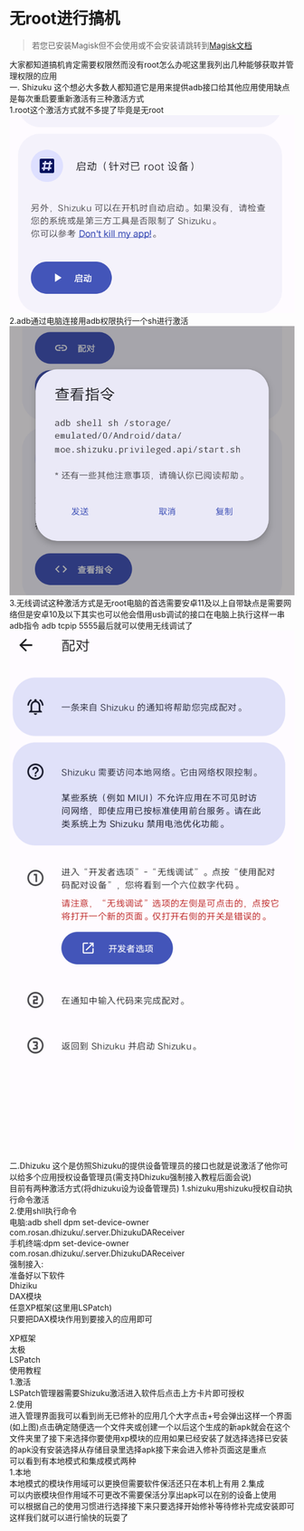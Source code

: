 # 无root进行搞机       
> 若您已安装Magisk但不会使用或不会安装请跳转到[Magisk文档](https://chouge1huao.github.io/MagiskDocument/)        
    
大家都知道搞机肯定需要权限然而没有root怎么办呢这里我列出几种能够获取并管理权限的应用      
一. Shizuku 这个想必大多数人都知道它是用来提供adb接口给其他应用使用缺点是每次重启要重新激活有三种激活方式      
1.root这个激活方式就不多提了毕竟是无root         
![](images/sroot.png)
2.adb通过电脑连接用adb权限执行一个sh进行激活            
![](images/sadb.png)          
3.无线调试这种激活方式是无root电脑的首选需要安卓11及以上自带缺点是需要网络但是安卓10及以下其实也可以他会借用usb调试的接口在电脑上执行这样一串adb指令 adb tcpip 5555最后就可以使用无线调试了  
![](images/s.png)

   
二.Dhizuku 这个是仿照Shizuku的提供设备管理员的接口也就是说激活了他你可以给多个应用授权设备管理员(需支持Dhizuku强制接入教程后面会说)          
目前有两种激活方式(将dhizuku设为设备管理员)
1.shizuku用shizuku授权自动执行命令激活        
2.使用shll执行命令        
电脑:adb shell dpm set-device-owner com.rosan.dhizuku/.server.DhizukuDAReceiver          
手机终端:dpm set-device-owner com.rosan.dhizuku/.server.DhizukuDAReceiver         
强制接入:     
准备好以下软件       
Dhiziku       
DAX模块     
任意XP框架(这里用LSPatch)      
只要把DAX模块作用到要接入的应用即可

XP框架     
太极     
LSPatch     
使用教程      
1.激活   
LSPatch管理器需要Shizuku激活进入软件后点击上方卡片即可授权          
2.使用       
进入管理界面我可以看到尚无已修补的应用几个大字点击+号会弹出这样一个界面(如上图)点击确定随便选一个文件夹或创建一个以后这个生成的新apk就会在这个文件夹里了接下来选择你要使用xp模块的应用如果已经安装了就选择选择已安装的apk没有安装选择从存储目录里选择apk接下来会进入修补页面这是重点       
可以看到有本地模式和集成模式两种       
1.本地       
本地模式的模块作用域可以更换但需要软件保活还只在本机上有用
2.集成           
可以内嵌模块但作用域不可更改不需要保活分享出apk可以在别的设备上使用      
可以根据自己的使用习惯进行选择接下来只要选择开始修补等待修补完成安装即可      
这样我们就可以进行愉快的玩耍了      

